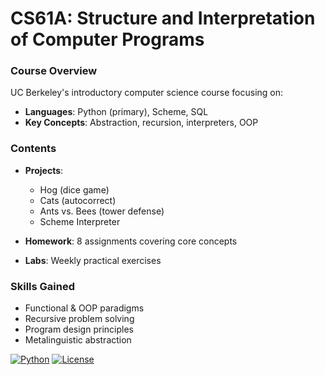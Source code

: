 # CS61A: Structure and Interpretation of Computer Programs

### Course Overview
UC Berkeley's introductory computer science course focusing on:
- **Languages**: Python (primary), Scheme, SQL
- **Key Concepts**: Abstraction, recursion, interpreters, OOP

### Contents
- **Projects**: 
  - Hog (dice game)
  - Cats (autocorrect)
  - Ants vs. Bees (tower defense)
  - Scheme Interpreter

- **Homework**: 8 assignments covering core concepts
- **Labs**: Weekly practical exercises

### Skills Gained
- Functional & OOP paradigms
- Recursive problem solving
- Program design principles
- Metalinguistic abstraction

[![Python](https://img.shields.io/badge/Python-3.8+-blue?logo=python)](https://python.org)
[![License](https://img.shields.io/badge/License-MIT-green)](LICENSE)
